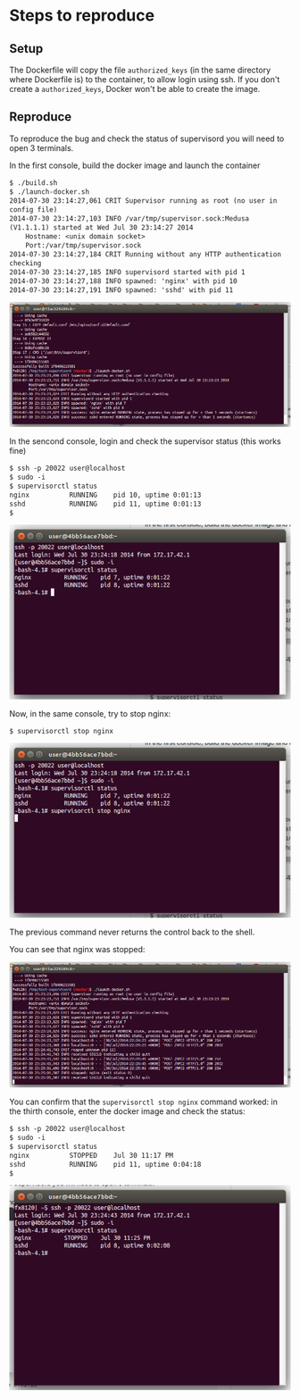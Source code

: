 Steps to reproduce
==================

Setup
-----

The Dockerfile will copy the file `authorized_keys` (in the same directory where Dockerfile is) to the container, to allow login using ssh. If you don't create a `authorized_keys`, Docker won't be able to create the image.

Reproduce
---------

To reproduce the bug and check the status of supervisord you will need to open 3 terminals.

In the first console, build the docker image and launch the container

    $ ./build.sh
    $ ./launch-docker.sh 
    2014-07-30 23:14:27,061 CRIT Supervisor running as root (no user in config file)
    2014-07-30 23:14:27,103 INFO /var/tmp/supervisor.sock:Medusa (V1.1.1.1) started at Wed Jul 30 23:14:27 2014
    	Hostname: <unix domain socket>
    	Port:/var/tmp/supervisor.sock
    2014-07-30 23:14:27,184 CRIT Running without any HTTP authentication checking
    2014-07-30 23:14:27,185 INFO supervisord started with pid 1
    2014-07-30 23:14:27,188 INFO spawned: 'nginx' with pid 10
    2014-07-30 23:14:27,191 INFO spawned: 'sshd' with pid 11

![Screenshot](https://raw.githubusercontent.com/hgdeoro/test-supervisord/master/screenshot01.png)


In the sencond console, login and check the supervisor status (this works fine)

    $ ssh -p 20022 user@localhost
    $ sudo -i
    $ supervisorctl status
    nginx          RUNNING    pid 10, uptime 0:01:13
    sshd           RUNNING    pid 11, uptime 0:01:13
    $

![Screenshot](https://raw.githubusercontent.com/hgdeoro/test-supervisord/master/screenshot02.png)

Now, in the same console, try to stop nginx:

    $ supervisorctl stop nginx

![Screenshot](https://raw.githubusercontent.com/hgdeoro/test-supervisord/master/screenshot03.png)


The previous command never returns the control back to the shell.

You can see that nginx was stopped:

![Screenshot](https://raw.githubusercontent.com/hgdeoro/test-supervisord/master/screenshot04.png)


You can confirm that the `supervisorctl stop nginx` command worked: in the thirth console, enter the docker image and check the status:

    $ ssh -p 20022 user@localhost
    $ sudo -i
    $ supervisorctl status
    nginx          STOPPED    Jul 30 11:17 PM
    sshd           RUNNING    pid 11, uptime 0:04:18
    $

![Screenshot](https://raw.githubusercontent.com/hgdeoro/test-supervisord/master/screenshot05.png)


